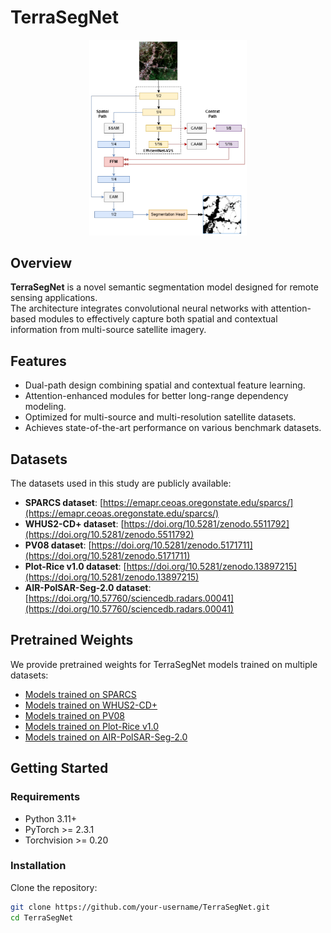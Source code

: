# TerraSegNet

<p align="center">
  <img src="./doc/TerraSegNet.png" alt="TerraSegNet Architecture" width="50%">
</p>


## Overview
**TerraSegNet** is a novel semantic segmentation model designed for remote sensing applications.  
The architecture integrates convolutional neural networks with attention-based modules to effectively capture both spatial and contextual information from multi-source satellite imagery.  

## Features
- Dual-path design combining spatial and contextual feature learning.
- Attention-enhanced modules for better long-range dependency modeling.
- Optimized for multi-source and multi-resolution satellite datasets.
- Achieves state-of-the-art performance on various benchmark datasets.

## Datasets
The datasets used in this study are publicly available:

- **SPARCS dataset**: [https://emapr.ceoas.oregonstate.edu/sparcs/](https://emapr.ceoas.oregonstate.edu/sparcs/)  
- **WHUS2-CD+ dataset**: [https://doi.org/10.5281/zenodo.5511792](https://doi.org/10.5281/zenodo.5511792)  
- **PV08 dataset**: [https://doi.org/10.5281/zenodo.5171711](https://doi.org/10.5281/zenodo.5171711)  
- **Plot-Rice v1.0 dataset**: [https://doi.org/10.5281/zenodo.13897215](https://doi.org/10.5281/zenodo.13897215)  
- **AIR-PolSAR-Seg-2.0 dataset**: [https://doi.org/10.57760/sciencedb.radars.00041](https://doi.org/10.57760/sciencedb.radars.00041)

## Pretrained Weights
We provide pretrained weights for TerraSegNet models trained on multiple datasets:

- [Models trained on SPARCS](https://drive.google.com/drive/folders/1flwHj_yAhBYNejWvrfJne4FIc7bnZjbs?usp=sharing)  
- [Models trained on WHUS2-CD+](https://drive.google.com/drive/folders/1vViMRSwJNgzCCx5j3G8nF91aebLPNuPk?usp=sharing)  
- [Models trained on PV08](https://drive.google.com/drive/folders/1_3VKaFPOa7H72rU_90qRJC0pHICi5P2x?usp=sharing)  
- [Models trained on Plot-Rice v1.0](https://drive.google.com/drive/folders/1PJURYeSZG5eWAfWbzjLeCRW5q415-a35?usp=sharing)  
- [Models trained on AIR-PolSAR-Seg-2.0](https://drive.google.com/drive/folders/1oX9NiDb3vGqpSzeSZZ-4_3kTvsYoBZTK?usp=sharing) 

## Getting Started
### Requirements
- Python 3.11+
- PyTorch >= 2.3.1
- Torchvision >= 0.20

### Installation
Clone the repository:
```bash
git clone https://github.com/your-username/TerraSegNet.git
cd TerraSegNet
